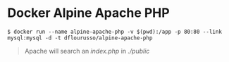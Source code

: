 # Docker Alpine Apache PHP


    $ docker run --name alpine-apache-php -v $(pwd):/app -p 80:80 --link mysql:mysql -d -t dflourusso/alpine-apache-php


> Apache will search an *index.php* in *./public*
